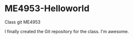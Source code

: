 # ME4953-Helloworld
Class git ME4953

I finally created the Git repository for the class.
I'm awesome.
